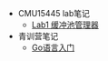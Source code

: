 - CMU15445 lab笔记
  - [Lab1 缓冲池管理器](/ProjectDocs/CMU%2015445/Lab1缓冲池管理器.md)
- 青训营笔记
  - [Go语言入门](/ProjectDocs/青训营笔记/Go语言.md)

